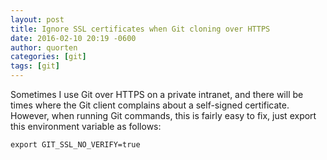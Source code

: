 ```yaml
---
layout: post
title: Ignore SSL certificates when Git cloning over HTTPS
date: 2016-02-10 20:19 -0600
author: quorten
categories: [git]
tags: [git]
---
```


Sometimes I use Git over HTTPS on a private intranet, and there will
be times where the Git client complains about a self-signed
certificate.  However, when running Git commands, this is fairly easy
to fix, just export this environment variable as follows:

```
export GIT_SSL_NO_VERIFY=true
```
